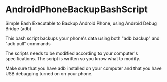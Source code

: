 # AndroidPhoneBackupBashScript
Simple Bash Executable to Backup Android Phone, using Android Debug Bridge (adb)

This bash script backups your phone's data using both "adb backup" and "adb pull" commands

The scripts needs to be modified according to your computer's specifications. The script is written so you know what to modify.

Make sure that you have adb installed on your computer and that you have USB debugging turned on on your phone.

